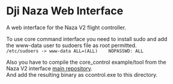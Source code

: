 # Dji Naza Web Interface
A web interface for the Naza V2 flight controller. <br>

To use core command interface you need to install sudo and add <br>
the www-data user to sudoers file as root permitted. <br>
`/etc/sudoers -> www-data ALL=(ALL)    NOPASSWD: ALL`

Also you have to compile the core_control example/tool from the <br>
Naza V2 interface [main repository](https://github.com/MrGrimod/dji_naza_interface_c-). <br>
And add the resulting binary as ccontrol.exe to this directory.
